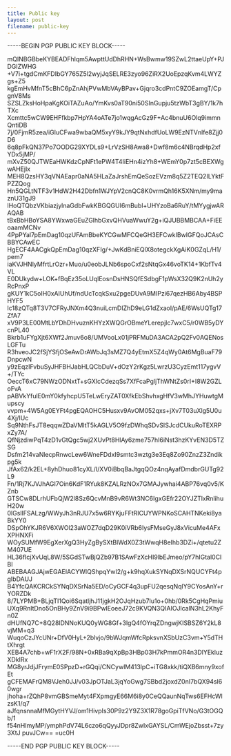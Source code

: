 ```yaml
---
title: Public key
layout: post
filename: public-key
---
```


-----BEGIN PGP PUBLIC KEY BLOCK-----

mQINBGBbeKYBEADFhlqm5AwpttUdDhRHN+WsBwmw19SZwL2ttaeUpY+PJDGIZWHG
+V7i+tgdCmKFDIbGY765Z5l2wyjJqSELRE3zyo96ZiRX2UoEpzqKvm4LWYZgs+Z5
kgEmHvMfnT5cBhC6pZnAhjPVwMbVAyBPav+Gjqro3cdPntC9ZOEamgT/CpgnV8Ms
SZSLZksHoHpaKgKOiTAZuAo/YmKvs0aT90ni50SInGupju5tzWbT3gBY/1k7hTXc
Xcmttc5wCW9EHFfkbp7HpYA4oATe7jo1wqgAcGz9F+Ac4bnuU6Olq9immnQntiDB
7j/0FjmR5zea/iGIuCFwa9wbaQM5xyY9kJY9qtNxhdfUoLW9EzNTVnlfe8Zjj0D6
6q8pFkQN37Po7OODG29XYDLs9+LrVzSH8Awa8+Dwf8m6c4NBrqdHp2xfYDx5jMP/
mXvZ50QJTWEaHWKdzCpNFt1ePW4T4IiEHn4izYh8+WEmY0p7zt5cBEXWgwAHEjlx
MEH8QzsHY3qVNAEapr0aNA5HLaZaJrshEmQeSozEVzm8q5Z2TEQ2ILYktFPZZQog
Hn5QGLtNTF3v1HdW2H42Dbfn1WJYpV2cnQC8K0vrmQh16K5XNm/my9maznU31gJ9
lHoQTQbzVKbiazjylnaGdbFwkKBGQGUI6mBubl+UHYzoBa6RuY/tMYygjwARAQAB
tBxBbHBoYSA8YWxwaGEuZGlhbGxvQHVuaWwuY2g+iQJUBBMBCAA+FiEEoaamMCNv
4PpPYal7pEmDag10qzUFAmBbeKYCGwMFCQeGH3EFCwkIBwIGFQoJCAsCBBYCAwEC
HgECF4AACgkQpEmDag10qzXFIg/+JwKdBniEQlX8otegckXgAiK0GZqL/H1/pem7
iaKVJHNlyMfrtLrOzr+Muo/u0eobJLNb6spoCxf2sNtqGx46voTK14+1KbfTv4VL
E0DUkydw+LOK+fBqEz35oLUqlEosnDsHNSQfESdbgF1pWsX32Q9K2nUh2yRcPnxP
gKUY1kC5oIH0xAIUhUf/ndUcTcqkSxu2pgeDUvA9MIPzi67qezHB6Aby4BSPHYF5
lc18zQTq8T3V7CFRyJNXm4Q3nuiLcmDIZhD9eLG1dZxaoI/pAE/6WsUQTg17ZfA7
xV9P3LE00MtLbYDhDHvuznKHYzXWQGrOBmeYLerepjlc7wxC5/r0WB5yDYcnPL40
Bkrb1uFYgXjt6XWf2Jmuv6o8/UMVooLx01jPRFMuDA3ACA2pQ2Fv0AQENosLGFTu
R3hveoJC2fSjYSfjOSeAwDrAWbJq3sMZ7Q4yEtmX5Z4qWy0At6MgBuaF79DnpcwN
y9zEqzIFvbuSyJHFBHJabHLQCbDuV+dOzY2rKgz5LwrzU3CyzEmt117ygvV+/TYc
OeccT6xC79NWzODNxtT+sGXlcCdezqSs7XfFcaPgljThWNtZs0rI+I8W2GZLoFvA
pABVkYfulE0mY0kfyhcpU5TeLwEryZAT0XfkEbShvhxgHfV3wMhJYHuwtgMupscy
vvpm+4W5Ag0EYFt4pgEQAOHC5Husxv9AvOM052qxs+jXv7T03uXlg5U0u4Xj/IUc
Sq9NthFsJT8eqqwZDaVMltT5kAGLV5O9fzDWhqSDvSISJcdCUkuRoTEXRPxZy7A/
QfNjzdiwPqT4zD1vGtQgc5wj2XUvPt8HlAy6zme757hI6iNst3hzKYvEN3D5TZSG
Dsfm214vaNlecpRnwcLew6WneFDdxI9smtc3wztg3e3Eq8Zo90ZnzZ3Zndikpg5k
JfAx62/k2EL+8yhDhuo81cyXL/I/XV0iBbqBaJtgqQOz4nqAyafDmdbrGUTg92L9
Fn/1Rj7KJVJhAGI7Oin6KdF1RYuk8KZALRzNOx7GMAJywhai4ABP76vq0v5/KZnb
GTSCw8DLrhUFbQjW2l8Sz6QcvMnB9vR6Wt3NC6IgxGEfr22OYJZTlxRnlihuH20w
0lGsIlFSALzg/WWyJh3nRJU7x5w6RYKjuFFtRICUYWPNKoSCAHTNKeki8yaBkYY0
DSpOhYKJR6V6XWOl23aWOZ7dqD29K0iVRb6IysFMseGyJ8xVicuMe4AFxXPHNXFi
WOySUMfW9EgXerXgQ3HyZgBySXtBlWdX0Z3tWwqH8eIhb3DZi+/qtetu2ZM407UE
HL36fIcjXvUqL8W/5SGdSTwBjQZb97B1SAwFzXcHI9lbEJmeo/pY7hIGtal0CIBl
ABEBAAGJAjwEGAEIACYWIQShpqYwI2/g+k9hqXukSYNqDXSrNQUCYFt4pgIbDAUJ
B4YfcQAKCRCkSYNqDXSrNa5ED/oCyGCF4q3upFU2qesqNqlY9CYosAnY+rYORZDk
8/7LYPMB+BLjqTI1Qoi6SqatljhJ11jgkH2OJqHzub7lu1o+0hb/0Rk5CgHqPmiu
UXq9RnltDno5OnBHy9ZnV9i9BPwlEoeeJ72c9KVQN3QIAIOJlcalN3hL2KhyFn0Z
dHUfNQ7C+8Q28lDNNoKUQ0yWG8Gf+3lgQ4fOYrqZDngwjKISBSZ6Y2kL8vjMM+q3
WuqoCzJYcUNr+DfV0HyL+2blvjo/9bWJqmWfcRpksvnXSbUzC3vm+Y5dTHtXhrgt
XEB4A7chb+wF1rX2F/98N+0xRBa9qXpBp3HBp03H7kPmmOR4n3DlYEkluzXDkIRx
MG8yrJdjJFrymE0SPpzD+rGQqi/CNCywlM413lpC+iTG8xkk/tiQXB6mny9xofEt
gCFEMAFrQM8VJeh0JJ/v03JpOTJaL3jqYoGwg7SBbd2joxdZ0nI7bQX94sI60wgr
jhoha+rZQhP8vmGBSmeMyt4FXpmgyE66M6i8y0CeQQaunNqTws6EFHcWlzsK1/q7
aJfqnsnnaMfMGytHYVJ/om1HivpIs30P9z2Y9Z3X1R78goGpiTfVNo/G3tOGQb/1
f54nHImyMP/ymphPdV74L6czo6qQyyJDpr8ZwIxGAYSL/CmWEjoZbsst+7zy3XtJ
puvJCw==
=uc0H


-----END PGP PUBLIC KEY BLOCK-----
